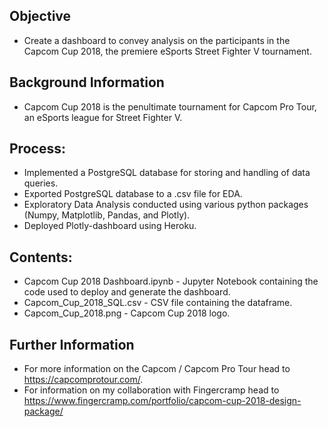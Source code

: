 

## Objective
* Create a dashboard to convey analysis on the participants in the Capcom Cup 2018, the premiere eSports Street Fighter V tournament.

## Background Information
* Capcom Cup 2018 is the penultimate tournament for Capcom Pro Tour, an eSports league for Street Fighter V.

## Process:
* Implemented a PostgreSQL database for storing and handling of data queries.
* Exported PostgreSQL database to a .csv file for EDA.
* Exploratory Data Analysis conducted using various python packages (Numpy, Matplotlib, Pandas, and Plotly).
* Deployed Plotly-dashboard using Heroku.

## Contents:
* Capcom Cup 2018 Dashboard.ipynb - Jupyter Notebook containing the code used to deploy and generate the dashboard.
* Capcom_Cup_2018_SQL.csv - CSV file containing the dataframe.
* Capcom_Cup_2018.png - Capcom Cup 2018 logo.

## Further Information
- For more information on the Capcom / Capcom Pro Tour head to https://capcomprotour.com/.
- For information on my collaboration with Fingercramp head to https://www.fingercramp.com/portfolio/capcom-cup-2018-design-package/





